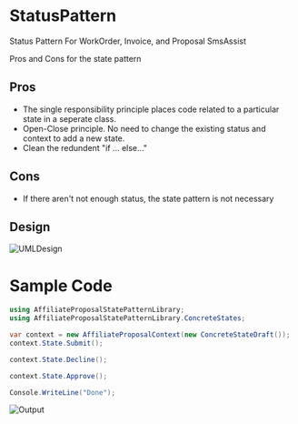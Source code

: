 # StatusPattern
Status Pattern For WorkOrder, Invoice, and Proposal SmsAssist


Pros and Cons for the state pattern
## Pros
* The single responsibility principle places code related to a particular state in a seperate class.
* Open-Close principle. No need to change the existing status and context to add a new state.
* Clean the redundent "if ... else..."

## Cons
* If there aren't not enough status, the state pattern is not necessary



## Design

![UMLDesign](https://github.com/memoryfraction/StatusPattern/blob/main/Documents/Figs/UMLDesign.png)



# Sample Code

```C#
using AffiliateProposalStatePatternLibrary;
using AffiliateProposalStatePatternLibrary.ConcreteStates;

var context = new AffiliateProposalContext(new ConcreteStateDraft());
context.State.Submit();

context.State.Decline();

context.State.Approve();

Console.WriteLine("Done");
```


![Output](https://github.com/memoryfraction/StatusPattern/blob/main/Documents/Figs/Output.png)

